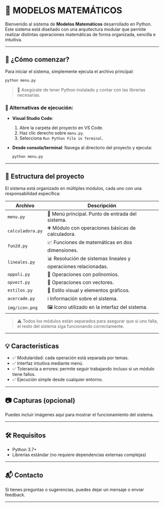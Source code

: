 
# 🧮 MODELOS MATEMÁTICOS

Bienvenido al sistema de **Modelos Matemáticos** desarrollado en Python.  
Este sistema está diseñado con una arquitectura modular que permite realizar distintas operaciones matemáticas de forma organizada, sencilla e intuitiva.

---

## 🚀 ¿Cómo comenzar?

Para iniciar el sistema, simplemente ejecuta el archivo principal:

```bash
python menu.py
```

> 📝 Asegúrate de tener Python instalado y contar con las librerías necesarias.

### 🔧 Alternativas de ejecución:

- **Visual Studio Code**:
  1. Abre la carpeta del proyecto en VS Code.
  2. Haz clic derecho sobre `menu.py`.
  3. Selecciona `Run Python File in Terminal`.

- **Desde consola/terminal**:
  Navega al directorio del proyecto y ejecuta:

  ```bash
  python menu.py
  ```

---

## 🧩 Estructura del proyecto

El sistema está organizado en múltiples módulos, cada uno con una responsabilidad específica:

| Archivo            | Descripción                                                                 |
|--------------------|-----------------------------------------------------------------------------|
| `menu.py`          | 🧭 Menú principal. Punto de entrada del sistema.                            |
| `calculadora.py`   | ➕ Módulo con operaciones básicas de calculadora.                           |
| `fun2d.py`         | 📈 Funciones de matemáticas en dos dimensiones.                            |
| `lineales.py`      | 📊 Resolución de sistemas lineales y operaciones relacionadas.             |
| `oppoli.py`        | 🧮 Operaciones con polinomios.                                              |
| `opvect.py`        | 🧲 Operaciones con vectores.                                                |
| `estilos.py`       | 🎨 Estilo visual y elementos gráficos.                                     |
| `acercade.py`      | ℹ️ Información sobre el sistema.                                            |
| `img/icon.png`     | 🖼 Icono utilizado en la interfaz del sistema.                             |

> ⚠️ Todos los módulos están separados para asegurar que si uno falla, el resto del sistema siga funcionando correctamente.

---

## 💡 Características

- ✅ Modularidad: cada operación está separada por temas.
- ✅ Interfaz intuitiva mediante menú.
- ✅ Tolerancia a errores: permite seguir trabajando incluso si un módulo tiene fallos.
- ✅ Ejecución simple desde cualquier entorno.

---

## 📷 Capturas (opcional)

Puedes incluir imágenes aquí para mostrar el funcionamiento del sistema.

---

## 🛠 Requisitos

- Python 3.7+
- Librerías estándar (no requiere dependencias externas complejas)

---

## 📬 Contacto

Si tienes preguntas o sugerencias, puedes dejar un mensaje o enviar feedback.

---

